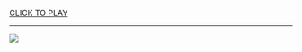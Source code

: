 
<a href="https://premium76.site?title=unblock_cool_math_games&ref=13M">CLICK TO PLAY</a></h3>
<hr>

<a href="https://premium76.site?title=unblock_cool_math_games&ref=13M"><img src="https://clearcache.store/games.png"></a>


